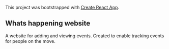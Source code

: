 This project was bootstrapped with [Create React App](https://github.com/facebook/create-react-app).

## Whats happening website 

A website for adding and viewing events. Created to enable tracking events for people on the move.
